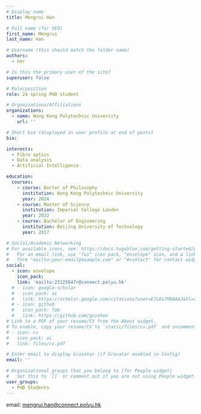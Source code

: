 ```yaml
---
# Display name
title: Mengrui Han

# Full name (for SEO)
first_name: Mengrui
last_name: Han

# Username (this should match the folder name)
authors:
  - hmr

# Is this the primary user of the site?
superuser: false

# Role/position
role: 24 spring PHD student

# Organizations/Affiliations
organizations:
  - name: Hong Kong Polytechnic University
    url: ''

# Short bio (displayed in user profile at end of posts)
bio: 

interests:
  - Fibre optics
  - Data analysis
  - Artificial Intelligence

education:
  courses:
    - course: Doctor of Philosophy
      institution: Hong Kong Polytechnic University
      year: 2024
    - course: Master of Science
      institution: Imperial College London
      year: 2022
    - course: Bachelor of Engineering
      institution: Beijing University of Technology
      year: 2017

# Social/Academic Networking
# For available icons, see: https://docs.hugoblox.com/getting-started/page-builder/#icons
#   For an email link, use "fas" icon pack, "envelope" icon, and a link in the
#   form "mailto:your-email@example.com" or "#contact" for contact widget.
social:
  - icon: envelope
    icon_pack: 
    link: 'mailto:23125647r@connect.polyu.hk'
  # - icon: google-scholar
  #   icon_pack: ai
  #   link: https://scholar.google.com/citations?user=E7LBs7MAAAAJ&hl=zh-CN&oi=sra
  # - icon: github
  #   icon_pack: fab
  #   link: https://github.com/gcushen
# Link to a PDF of your resume/CV from the About widget.
# To enable, copy your resume/CV to `static/files/cv.pdf` and uncomment the lines below.
# - icon: cv
#   icon_pack: ai
#   link: files/cv.pdf

# Enter email to display Gravatar (if Gravatar enabled in Config)
email: ''

# Organizational groups that you belong to (for People widget)
#   Set this to `[]` or comment out if you are not using People widget.
user_groups:
  - PHD Students
---
```

email: mengrui.han@connect.polyu.hk
